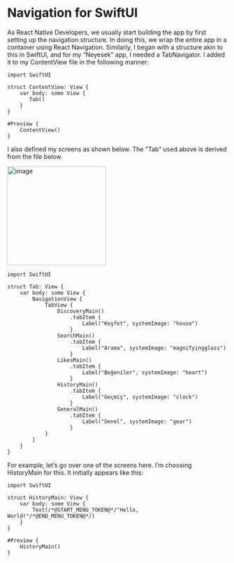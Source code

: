 # Navigation for SwiftUI

As React Native Developers, we usually start building the app by first setting up the navigation structure. In doing this, we wrap the entire app in a container using React Navigation. Similarly, I began with a structure akin to this in SwiftUI, and for my “Neyesek” app, I needed a TabNavigator. I added it to my ContentView file in the following manner:

```
import SwiftUI

struct ContentView: View {
    var body: some View {
       Tab()
    }
}

#Preview {
    ContentView()
}

```

I also defined my screens as shown below. The "Tab" used above is derived from the file below.

<img width="226" alt="image" src="https://github.com/oguzydz/swiftui-for-RN-developers/assets/36233491/02165da1-ebbe-4b64-8248-f2a4eb33332a">

```
import SwiftUI

struct Tab: View {
    var body: some View {
        NavigationView {
            TabView {
                DiscoveryMain()
                    .tabItem {
                        Label("Keşfet", systemImage: "house")
                    }
                SearchMain()
                    .tabItem {
                        Label("Arama", systemImage: "magnifyingglass")
                    }
                LikesMain()
                    .tabItem {
                        Label("Beğeniler", systemImage: "heart")
                    }
                HistoryMain()
                    .tabItem {
                        Label("Geçmiş", systemImage: "clock")
                    }
                GeneralMain()
                    .tabItem {
                        Label("Genel", systemImage: "gear")
                    }
            }
        }
    }
}

```

For example, let’s go over one of the screens here. I’m choosing HistoryMain for this. It initially appears like this:

```
import SwiftUI

struct HistoryMain: View {
    var body: some View {
        Text(/*@START_MENU_TOKEN@*/"Hello, World!"/*@END_MENU_TOKEN@*/)
    }
}

#Preview {
    HistoryMain()
}

```

